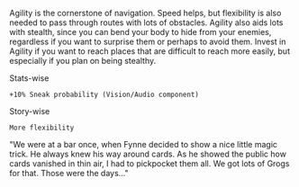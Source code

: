 Agility is the cornerstone of navigation. Speed helps, but flexibility is also needed to pass through routes with lots of obstacles. Agility also aids lots with stealth, since you can bend your body to hide from your enemies, regardless if you want to surprise them or perhaps to avoid them. Invest in Agility if you want to reach places that are difficult to reach more easily, but especially if you plan on being stealthy.

Stats-wise
	
	+10% Sneak probability (Vision/Audio component)
Story-wise
	
	More flexibility


"We were at a bar once, when Fynne decided to show a nice little magic trick. He always knew his way around cards. As he showed the public how cards vanished in thin air, I had to pickpocket them all. We got lots of Grogs for that. Those were the days..."


